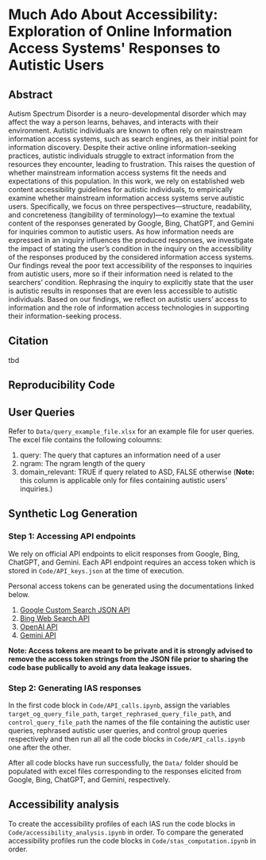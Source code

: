 # Much Ado About Accessibility: Exploration of Online Information Access Systems' Responses to Autistic Users

## Abstract

Autism Spectrum Disorder is a neuro-developmental disorder which may affect the way a person learns, behaves, and interacts with their environment. Autistic individuals are known to often rely on mainstream information access systems, such as search engines, as their initial point for information discovery. Despite their active online information-seeking practices, autistic individuals struggle to extract information from the resources they encounter, leading to frustration. This raises the question of whether mainstream information access systems fit the needs and expectations of this population. In this work, we rely on established web content accessibility guidelines for autistic individuals, to empirically examine whether mainstream information access systems serve autistic users. Specifically, we focus on three perspectives—structure, readability, and concreteness (tangibility of terminology)—to examine the textual content of the responses generated by Google, Bing, ChatGPT, and Gemini for inquiries common to autistic users. As how information needs are expressed in an inquiry influences the produced responses, we investigate the impact of stating the user’s condition in the inquiry on the accessibility of the responses produced by the considered information access systems. Our findings reveal the poor text accessibility of the responses to inquiries from autistic users, more so if their information need is related to the searchers’ condition. Rephrasing the inquiry to explicitly state that the user is autistic results in responses that are even less accessible to autistic individuals. Based on our findings, we reflect on autistic users’ access to information and the role of information access technologies in supporting their information-seeking process.

## Citation
tbd

## Reproducibility Code

## User Queries
Refer to `Data/query_example_file.xlsx` for an example file for user queries. The excel file contains the following coloumns:

1. query: The query that captures an information need of a user
2. ngram: The ngram length of the query
3. domain_relevant: TRUE if query related to ASD, FALSE otherwise (**Note:** this column is applicable only for files containing autistic users' inquiries.)

## Synthetic Log Generation

### Step 1: Accessing API endpoints
We rely on official API endpoints to elicit responses from Google, Bing, ChatGPT, and Gemini. Each API endpoint requires an access token which is stored in `Code/API_keys.json` at the time of execution. 

Personal access tokens can be generated using the documentations linked below.

1. [Google Custom Search JSON API](https://developers.google.com/custom-search/v1/introduction#identify_your_application_to_google_with_api_key)
2. [Bing Web Search API](https://learn.microsoft.com/en-us/bing/search-apis/bing-web-search/create-bing-search-service-resource)
3. [OpenAI API](https://platform.openai.com/api-keys)
4. [Gemini API](https://ai.google.dev/gemini-api/docs/api-key)

**Note: Access tokens are meant to be private and it is strongly advised to remove the access token strings from the JSON file prior to sharing the code base publically to avoid any data leakage issues.**

### Step 2: Generating IAS responses

In the first code block in `Code/API_calls.ipynb`, assign the variables `target_og_query_file_path`, `target_rephrased_query_file_path`, and `control_query_file_path` the names of the file containing the autistic user queries, rephrased autistic user queries, and control group queries respectively and then run all all the code blocks in `Code/API_calls.ipynb` one after the other. 

After all code blocks have run successfully, the `Data/` folder should be populated with excel files corresponding to the responses elicited from Google, Bing, ChatGPT, and Gemini, respectively.

## Accessibility analysis
To create the accessibility profiles of each IAS run the code blocks in `Code/accessibility_analysis.ipynb` in order. To compare the generated accessibility profiles run the code blocks in `Code/stas_computation.ipynb` in order.
